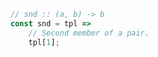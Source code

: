 ```javascript
// snd :: (a, b) -> b
const snd = tpl =>
    // Second member of a pair.
    tpl[1];
```